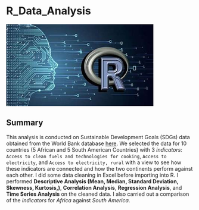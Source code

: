 # R_Data_Analysis

![](R.jfif)

## Summary

This analysis is conducted on Sustainable Development Goals (SDGs) data obtained from the World Bank database [here](https://databank.worldbank.org/source/sustainable-development-goals-(sdgs)). We selected the data for 10 countries (5 African and 5 South American Countries) with 3 _indicators_: `Access to clean fuels and technologies for cooking`, `Access to electricity`, and `Access to electricity, rural` with a view to see how these indicators are connected and how the two continents perform against each other.
I did some data cleaning in Excel before importing into R.
I performed **Descriptive Analysis (Mean, Median, Standard Deviation, Skewness, Kurtosis,)**, **Correlation Analysis**, **Regression Analysis**, and **Time Series Analysis** on the cleaned data.
I also carried out a comparison of the _indicators_ for _Africa_ against _South America_.
